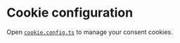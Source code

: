 # Cookie configuration

Open [`cookie.config.ts`](../../apps/web/cookie.config.ts) to manage your consent cookies.
